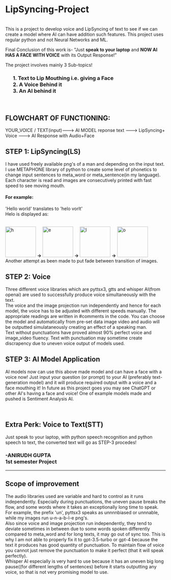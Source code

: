 # LipSyncing-Project
<br> This is a project to develop voice and LipSyncing of text to see if we can create a model where AI can have addition such features. 
This project uses regular python and not Neural Networks and ML.


Final Conclusion of this work is- "Just **speak to your laptop** and **NOW AI HAS A FACE WITH VOICE** with its Output Response!"

The project involves mainly 3 Sub-topics!
<ul><h3>
  1. Text to Lip Mouthing i.e. giving a Face
<br>2. A Voice Behind it
 <br> 3. An AI behind it
</h3></ul>
<br>
<h2>FLOWCHART OF FUNCTIONING:</h2>
YOUR_VOICE / TEXT(input)---> AI MODEL reponse text ---> LipSyncing+ Voice ---> AI Response with Audio+Face
<h2>STEP 1: LipSyncing(LS)</h2>
I have used freely available png's of a man and depending on the input text. I use METAPHONE library of python to create some level of phonetics
to change input sentences to meta_word or meta_sentence(in my language). Each character is read and images are consecutively printed with fast speed to 
see moving mouth.

<h4>For example:</h4> 'Hello world' translates to 'helo vorlt' <br>
Helo is displayed as:<br>

<br><img width="96" alt="h" src="https://github.com/AnirudhG07/LipSyncing-Project/assets/146579014/fcb2ad28-ed86-42a4-a920-d7e71e21e80a"> **->**
<img width="96" alt="e" src="https://github.com/AnirudhG07/LipSyncing-Project/assets/146579014/b4adcd6d-a4ac-4ae0-9fa2-e7e6d23eb545"> **->**
<img width="96" alt="l" src="https://github.com/AnirudhG07/LipSyncing-Project/assets/146579014/279d0c64-218e-42ba-86fd-e7edaaa1804b"> **->**
<img width="96" alt="o" src="https://github.com/AnirudhG07/LipSyncing-Project/assets/146579014/236224ac-2d06-42ba-835b-02812cb929a1">
<br> Another attempt as been made to put fade between transition of images. 

<h2>STEP 2: Voice</h2>
Three different voice libraries which are pyttsx3, gtts and whisper AI(from openai) are used to successfully produce voice simultaneously with the text.
<br>The voice and the image projection run independently and hence for each model, the voice has to be adjusted with different speeds manually. The appropriate readings
are written in #comments in the code. You can choose the model and automatically from pre-set data image video and audio will be outputted simulataneously creating
an effect of a speaking man. 
<br>Text without punctuations have proved almost 90% perfect voice and image_video fluency. Text with punctuation may sometime create discrapency due to uneven voice output of models used. 

<h2>STEP 3: AI Model Application</h2>
AI models now can use this above made model and can have a face with a voice now! Just input your question (or prompt) to your AI (preferably text-generation model) and 
it will produce required output with a voice and a face mouthing it! In future as this project goes you may see ChatGPT or other AI's having a face and voice!
One of example models made and pushed is Sentiment Analysis AI. 

<br><h2>Extra Perk: Voice to Text(STT)</h2>
Just speak to your laptop, with python speech recognition and python speech to text, the converted text will go as STEP-3 procedes!

<h3>-ANIRUDH GUPTA
<br> 1st semester Project</h3>

-------------------------------------------------------------------------------

<h2> Scope of improvement</h2>
The audio libraries used are variable and hard to control as it runs independently. Especially during punctuations, the uneven pause breaks the flow, and some words where it takes an exceptionally long time to speak. For example, the prefix 'un', pyttsx3 speaks as unnnnbiased or unnnable, while my images run u-n-a-b-l-e png's.<br> Also since voice and image projection run independently, they tend to deviate sometimes in between due to some words spoken differently compared to meta_word and for long texts, it may go out of sync too.
This is why I am not able to properly fix it to gpt-3.5-turbo or gpt-4 because the text it produces has good quantity of punctuation. To maintain flow of voice you cannot 
just remove the punctuation to make it perfect (that it will speak perfectly).
<br> Whisper AI especially is very hard to use because it has an uneven big long pause((for different lengths of sentences) before it starts outputting any voice, so that is not very promising model to use.
